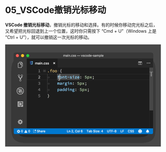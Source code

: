 # 05_VSCode撤销光标移动

**VSCode 撤销光标移动**，撤销光标的移动和选择。有的时候你移动完光标之后，又希望把光标回退到上一个位置，这时你只需按下 “Cmd + U”（Windows 上是 “Ctrl + U”），就可以撤销这一次光标的移动。

![VSCode 撤销光标移动](image/shortcut-adv-16.gif)